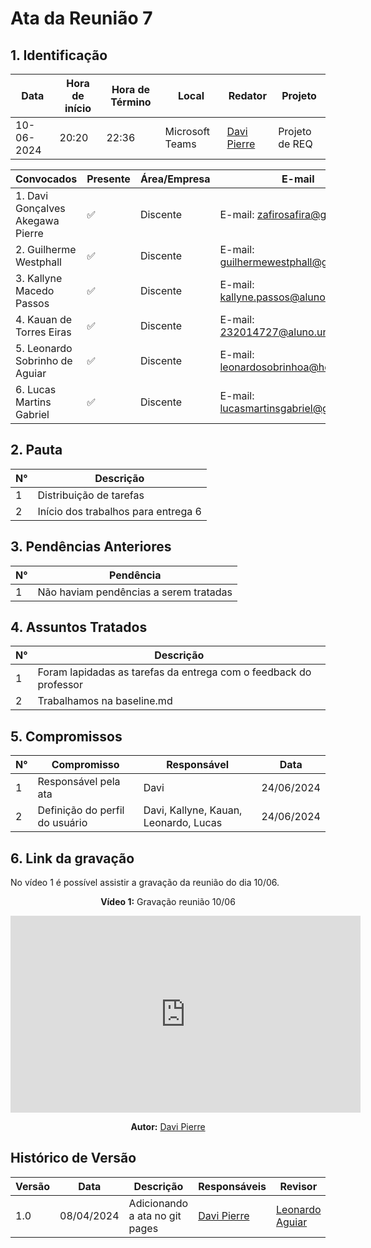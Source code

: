 # **Ata da Reunião 7**

## 1. Identificação

| Data       | Hora de início | Hora de Término | Local           | Redator                                      | Projeto        |
| ---------- | -------------- | --------------- | --------------- | -------------------------------------------- | -------------- |
| 10-06-2024 | 20:20          | 22:36           | Microsoft Teams | [Davi Pierre](https://github.com/DaviPierre) | Projeto de REQ |

| Convocados                       | Presente | Área/Empresa | E-mail                                                                        |
| -------------------------------- | -------- | ------------ | ----------------------------------------------------------------------------- |
| 1. Davi Gonçalves Akegawa Pierre | ✅        | Discente     | E-mail: [zafirosafira@gmail.com](mailto:zafirosafira@gmail.com)               |
| 2. Guilherme Westphall           | ✅        | Discente     | E-mail: [guilhermewestphall@gmail.com](mailto:guilhermewestphall@gmail.com)   |
| 3. Kallyne Macedo Passos         | ✅        | Discente     | E-mail: [kallyne.passos@aluno.unb.br](mailto:kallyne.passos@aluno.unb.br)     |
| 4. Kauan de Torres Eiras         | ✅        | Discente     | E-mail: [232014727@aluno.unb.br](mailto:232014727@aluno.unb.br)               |
| 5. Leonardo Sobrinho de Aguiar   | ✅        | Discente     | E-mail: [leonardosobrinhoa@hotmail.com](mailto:leonardosobrinhoa@hotmail.com) |
| 6. Lucas Martins Gabriel         | ✅        | Discente     | E-mail: [lucasmartinsgabriel@gmail.com](mailto:lucasmartinsgabriel@gmail.com) |

## 2. Pauta

| N°  | Descrição                           |
| --- | ----------------------------------- |
| 1   | Distribuição de tarefas             |
| 2   | Início dos trabalhos para entrega 6 |


## 3. Pendências Anteriores

| N°  | Pendência                              |
| --- | -------------------------------------- |
| 1   | Não haviam pendências a serem tratadas |

## 4. Assuntos Tratados

| N°  | Descrição                                                         |
| --- | ----------------------------------------------------------------- |
| 1   | Foram lapidadas as tarefas da entrega com o feedback do professor |
| 2   | Trabalhamos na baseline.md                                        |


## 5. Compromissos

| N°  | Compromisso                    | Responsável                           | Data       |
| --- | ------------------------------ | ------------------------------------- | ---------- |
| 1   | Responsável pela ata           | Davi                                  | 24/06/2024 |
| 2   | Definição do perfil do usuário | Davi, Kallyne, Kauan, Leonardo, Lucas | 24/06/2024 |


## 6. Link da gravação

No vídeo 1 é possível assistir a gravação da reunião do dia 10/06.

<center>

**Vídeo 1:** Gravação reunião 10/06

<iframe width="560" height="315" src="https://www.youtube.com/embed/8VVgE5Qzb2k?si=Gr4_CJxshJa7i7uJ" title="YouTube video player" frameborder="0" allow="accelerometer; autoplay; clipboard-write; encrypted-media; gyroscope; picture-in-picture; web-share" referrerpolicy="strict-origin-when-cross-origin" allowfullscreen></iframe>

**Autor:** [Davi Pierre](https://github.com/DaviPierre)

</center>


## Histórico de Versão
| Versão | Data       | Descrição                      | Responsáveis                                 | Revisor                                           |
| ------ | ---------- | ------------------------------ | -------------------------------------------- | ------------------------------------------------- |
| 1.0    | 08/04/2024 | Adicionando a ata no git pages | [Davi Pierre](https://github.com/DaviPierre) | [Leonardo Aguiar](https://github.com/Leonardo0o0) |

